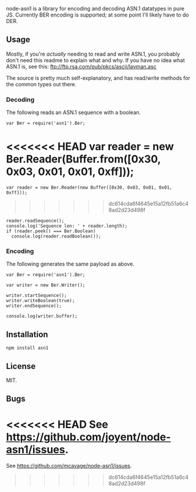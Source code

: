 node-asn1 is a library for encoding and decoding ASN.1 datatypes in pure JS.
Currently BER encoding is supported; at some point I'll likely have to do DER.

## Usage

Mostly, if you're *actually* needing to read and write ASN.1, you probably don't
need this readme to explain what and why.  If you have no idea what ASN.1 is,
see this: ftp://ftp.rsa.com/pub/pkcs/ascii/layman.asc

The source is pretty much self-explanatory, and has read/write methods for the
common types out there.

### Decoding

The following reads an ASN.1 sequence with a boolean.

    var Ber = require('asn1').Ber;

<<<<<<< HEAD
    var reader = new Ber.Reader(Buffer.from([0x30, 0x03, 0x01, 0x01, 0xff]));
=======
    var reader = new Ber.Reader(new Buffer([0x30, 0x03, 0x01, 0x01, 0xff]));
>>>>>>> dc614cda6f4645e15a12fb51a6c48ad2d23d498f

    reader.readSequence();
    console.log('Sequence len: ' + reader.length);
    if (reader.peek() === Ber.Boolean)
      console.log(reader.readBoolean());

### Encoding

The following generates the same payload as above.

    var Ber = require('asn1').Ber;

    var writer = new Ber.Writer();

    writer.startSequence();
    writer.writeBoolean(true);
    writer.endSequence();

    console.log(writer.buffer);

## Installation

    npm install asn1

## License

MIT.

## Bugs

<<<<<<< HEAD
See <https://github.com/joyent/node-asn1/issues>.
=======
See <https://github.com/mcavage/node-asn1/issues>.
>>>>>>> dc614cda6f4645e15a12fb51a6c48ad2d23d498f
